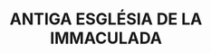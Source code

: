 ---
layout: test
title:  "ANTIGA ESGLÉSIA DE LA IMMACULADA"
published: true
coordinates:
  - [1.459873986245037, 42.358190867266018]
  - [1.459952162557119, 42.358214726446469]
  - [1.459967061498651, 42.358188223547273]
  - [1.460043792492228, 42.358209837992568]
  - [1.46008150971564, 42.358139692825802]
  - [1.460000184680254, 42.358121910884286]
  - [1.460018232339834, 42.358089330826949]
  - [1.459927336065122, 42.358064188170985]
  - [1.459908592860591, 42.358094533613915]
  - [1.459857889069989, 42.358082169795317]
  - [1.45982559710565, 42.358145155702502]
  - [1.459888135373419, 42.358164354302907]
  - [1.459873986245037, 42.358190867266018]
---